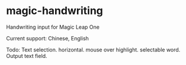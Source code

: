 # magic-handwriting
Handwriting input for Magic Leap One

Current support: Chinese, English

Todo:
Text selection.
	horizontal.
	mouse over highlight.
	selectable word.
Output text field.
